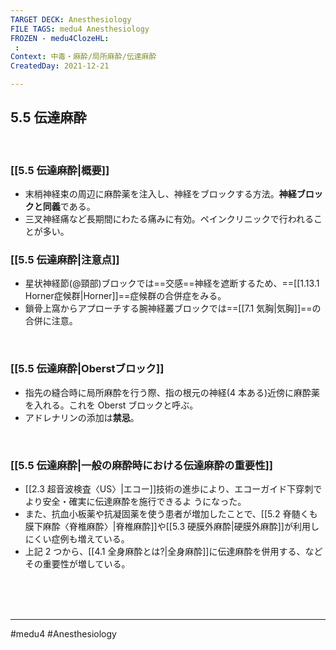 ```yaml
---
TARGET DECK: Anesthesiology
FILE TAGS: medu4 Anesthesiology
FROZEN - medu4ClozeHL:
 : 
Context: 中毒・麻酔/局所麻酔/伝達麻酔
CreatedDay: 2021-12-21

---
```


## 5.5 伝達麻酔

<br>

### [[5.5 伝達麻酔|概要]]
* 末梢神経束の周辺に麻酔薬を注入し、神経をブロックする方法。**神経ブロックと同義**である。 
* 三叉神経痛など長期間にわたる痛みに有効。ペインクリニックで行われることが多い。 

### [[5.5 伝達麻酔|注意点]]
* 星状神経節(@頸部)ブロックでは==交感==神経を遮断するため、==[[1.13.1 Horner症候群|Horner]]==症候群の合併症をみる。
* 鎖骨上窩からアプローチする腕神経叢ブロックでは==[[7.1 気胸|気胸]]==の合併に注意。
<!--ID: 1640094205773-->



<br>

### [[5.5 伝達麻酔|Oberstブロック]]
* 指先の縫合時に局所麻酔を行う際、指の根元の神経(4 本ある)近傍に麻酔薬を入れる。これを Oberst ブロックと呼ぶ。
* アドレナリンの添加は**禁忌**。

<br>


### [[5.5 伝達麻酔|一般の麻酔時における伝達麻酔の重要性]]
* [[2.3 超音波検査〈US〉|エコー]]技術の進歩により、エコーガイド下穿刺でより安全・確実に伝達麻酔を施行できるよ うになった。
* また、抗血小板薬や抗凝固薬を使う患者が増加したことで、[[5.2 脊髄くも膜下麻酔〈脊椎麻酔〉|脊椎麻酔]]や[[5.3 硬膜外麻酔|硬膜外麻酔]]が利用し にくい症例も増えている。
* 上記 2 つから、[[4.1 全身麻酔とは?|全身麻酔]]に伝達麻酔を併用する、などその重要性が増している。
 

<br><br><br>

---
#medu4 #Anesthesiology 

